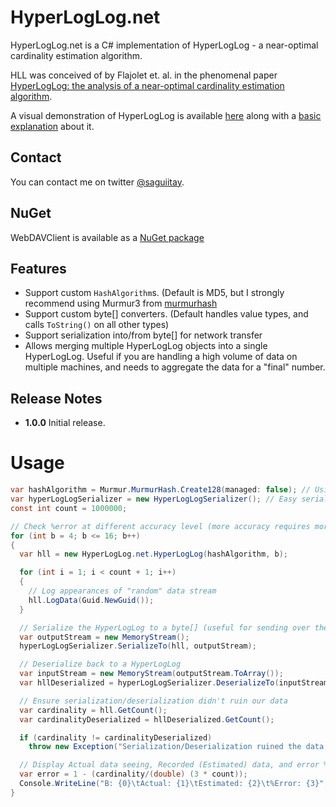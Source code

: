 HyperLogLog.net
===============

HyperLogLog.net is a C# implementation of HyperLogLog - a near-optimal cardinality estimation algorithm.

HLL was conceived of by Flajolet et. al. in the phenomenal paper [HyperLogLog: the analysis of a near-optimal cardinality estimation algorithm](http://algo.inria.fr/flajolet/Publications/FlFuGaMe07.pdf).

A visual demonstration of HyperLogLog is available [here](http://content.research.neustar.biz/blog/hll.html) along with a [basic explanation](http://research.neustar.biz/2012/10/25/sketch-of-the-day-hyperloglog-cornerstone-of-a-big-data-infrastructure/) about it.

## Contact

You can contact me on twitter [@saguiitay](https://twitter.com/saguiitay).

## NuGet

WebDAVClient is available as a [NuGet package](https://www.nuget.org/packages/HyperLogLog.net/)

## Features

* Support custom `HashAlgorithm`s. (Default is MD5, but I strongly recommend using Murmur3 from [murmurhash](https://www.nuget.org/packages/murmurhash/)
* Support custom byte[] converters. (Default handles value types, and calls `ToString()` on all other types)
* Support serialization into/from byte[] for network transfer
* Allows merging multiple HyperLogLog objects into a single HyperLogLog. Useful if you are handling a high volume of data on multiple machines, and needs to aggregate the data for a "final" number.

## Release Notes

+ **1.0.0**   Initial release.

# Usage

``` csharp
var hashAlgorithm = Murmur.MurmurHash.Create128(managed: false); // Usign a custom HashAlgorithm. Default is MD5
var hyperLogLogSerializer = new HyperLogLogSerializer(); // Easy serialization/deserialization of the counter
const int count = 1000000;

// Check %error at different accuracy level (more accuracy requires more memory)
for (int b = 4; b <= 16; b++)
{
  var hll = new HyperLogLog.net.HyperLogLog(hashAlgorithm, b);

  for (int i = 1; i < count + 1; i++)
  {
    // Log appearances of "random" data stream 
    hll.LogData(Guid.NewGuid());
  }

  // Serialize the HyperLogLog to a byte[] (useful for sending over the network)
  var outputStream = new MemoryStream();
  hyperLogLogSerializer.SerializeTo(hll, outputStream);

  // Deserialize back to a HyperLogLog
  var inputStream = new MemoryStream(outputStream.ToArray());
  var hllDeserialized = hyperLogLogSerializer.DeserializeTo(inputStream, hashAlgorithm);

  // Ensure serialization/deserialization didn't ruin our data
  var cardinality = hll.GetCount();
  var cardinalityDeserialized = hllDeserialized.GetCount();

  if (cardinality != cardinalityDeserialized)
    throw new Exception("Serialization/Deserialization ruined the data!");

  // Display Actual data seeing, Recorded (Estimated) data, and error %
  var error = 1 - (cardinality/(double) (3 * count));
  Console.WriteLine("B: {0}\tActual: {1}\tEstimated: {2}\t%Error: {3}", b, count, cardinality, error);
}
```
